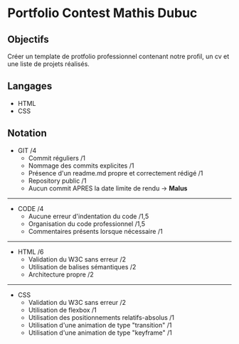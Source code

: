 # Portfolio Contest Mathis Dubuc

## Objectifs

Créer un template de protfolio professionnel contenant notre profil, un cv et une liste de projets réalisés.

## Langages

- HTML
- CSS

## Notation

- GIT /4
  - Commit réguliers /1
  - Nommage des commits explicites /1
  - Présence d'un readme.md propre et correctement rédigé /1
  - Repository public /1
  - Aucun commit APRES la date limite de rendu -> **Malus**

------

- CODE /4
  - Aucune erreur d'indentation du code /1,5
  - Organisation du code professionnel /1,5
  - Commentaires présents lorsque nécessaire /1

------

- HTML /6
  - Validation du W3C sans erreur /2
  - Utilisation de balises sémantiques /2
  - Architecture propre /2

------

- CSS
  - Validation du W3C sans erreur /2
  - Utilisation de flexbox /1
  - Utilisation des positionnements relatifs-absolus /1
  - Utilisation d'une animation de type "transition" /1
  - Utilisation d'une animation de type "keyframe" /1